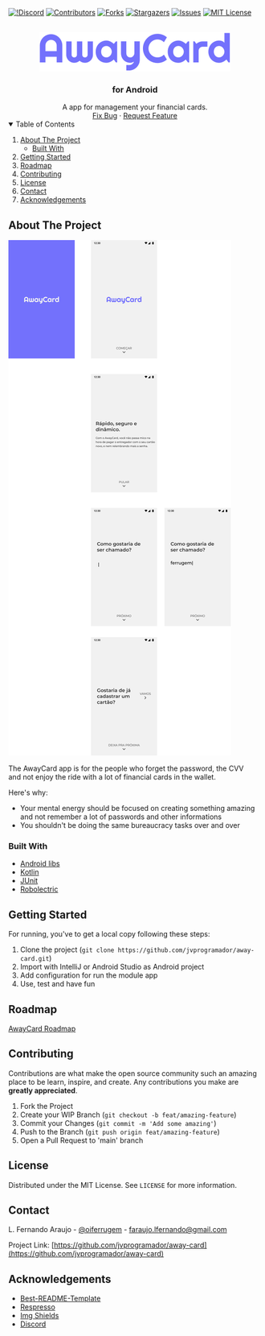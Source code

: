[![!Discord][discord-shield]][discord-url]
[![Contributors][contributors-shield]][contributors-url]
[![Forks][forks-shield]][forks-url]
[![Stargazers][stars-shield]][stars-url]
[![Issues][issues-shield]][issues-url]
[![MIT License][license-shield]][license-url]

<!-- PROJECT LOGO -->
<br />
<div align="center">
    <img src="images/logo.svg" alt="AwayCard logo" />
    <h3>for Android</h3>
</div>

<div align="center">
    A app for management your financial cards.
    <br />
    <a href="https://github.com/jvprogramador/away-card/pulls">Fix Bug</a>
    ·
    <a href="https://github.com/jvprogramador/away-card/issues">Request Feature</a>
</div>

<!-- TABLE OF CONTENTS -->
<details open="open">
  <summary>Table of Contents</summary>
  <ol>
    <li>
      <a href="#about-the-project">About The Project</a>
      <ul>
        <li><a href="#built-with">Built With</a></li>
      </ul>
    </li>
    <li><a href="#getting-started">Getting Started</a></li>
    <li><a href="#roadmap">Roadmap</a></li>
    <li><a href="#contributing">Contributing</a></li>
    <li><a href="#license">License</a></li>
    <li><a href="#contact">Contact</a></li>
    <li><a href="#acknowledgements">Acknowledgements</a></li>
  </ol>
</details>



<!-- ABOUT THE PROJECT -->
## About The Project

![Product Name Screen Shot][product-screenshot]

The AwayCard app is for the people who forget the password, the CVV\
and not enjoy the ride with a lot of financial cards in the wallet.

Here's why:
* Your mental energy should be focused on creating something amazing and not remember a lot of passwords and other informations
* You shouldn't be doing the same bureaucracy tasks over and over

### Built With

* [Android libs](https://developer.android.com/jetpack/androidx/explorer?case=all)
* [Kotlin](https://kotlinlang.org/docs/android-overview.html)
* [JUnit](https://junit.org/junit5/)
* [Robolectric](http://robolectric.org/)

<!-- GETTING STARTED -->
## Getting Started

For running, you've to get a local copy following these steps:

1. Clone the project (`git clone https://github.com/jvprogramador/away-card.git`)
2. Import with IntelliJ or Android Studio as Android project
3. Add configuration for run the module app
4. Use, test and have fun

<!-- ROADMAP -->
## Roadmap
[AwayCard Roadmap](https://github.com/jvprogramador/away-card/projects/1)

<!-- CONTRIBUTING -->
## Contributing

Contributions are what make the open source community such an amazing place to be learn, inspire, and create. Any contributions you make are **greatly appreciated**.

1. Fork the Project
2. Create your WIP Branch (`git checkout -b feat/amazing-feature`)
3. Commit your Changes (`git commit -m 'Add some amazing'`)
4. Push to the Branch (`git push origin feat/amazing-feature`)
5. Open a Pull Request to 'main' branch

<!-- LICENSE -->
## License

Distributed under the MIT License. See `LICENSE` for more information.

<!-- CONTACT -->
## Contact

L. Fernando Araujo - [@oiferrugem](https://twitter.com/oiferrugem) - faraujo.lfernando@gmail.com

Project Link: [https://github.com/jvprogramador/away-card](https://github.com/jvprogramador/away-card)

<!-- ACKNOWLEDGEMENTS -->
## Acknowledgements
* [Best-README-Template](https://github.com/othneildrew/Best-README-Template)
* [Respresso](https://respresso.io/)
* [Img Shields](https://shields.io)
* [Discord](https://discord.com/)

<!-- MARKDOWN LINKS & IMAGES -->
<!-- https://www.markdownguide.org/basic-syntax/#reference-style-links -->
[discord-shield]: https://img.shields.io/discord/825774825812787292?color=738AD7&label=AWAYCARD%20DISCORD&style=for-the-badge
[discord-url]: https://discord.gg/SYK5s6Bvp6
[contributors-shield]: https://img.shields.io/github/contributors/jvprogramador/away-card?style=for-the-badge
[contributors-url]: https://github.com/jvprogramador/away-card/graphs/contributors
[forks-shield]: https://img.shields.io/github/forks/jvprogramador/away-card?style=for-the-badge
[forks-url]: https://github.com/jvprogramador/away-card/network/members
[stars-shield]: https://img.shields.io/github/stars/jvprogramador/away-card?style=for-the-badge
[stars-url]: https://github.com/jvprogramador/away-card/stargazers
[issues-shield]: https://img.shields.io/github/issues/jvprogramador/away-card?style=for-the-badge
[issues-url]: https://github.com/jvprogramador/away-card/issues
[license-shield]: https://img.shields.io/github/license/jvprogramador/away-card?style=for-the-badge
[license-url]: https://github.com/jvprogramador/away-card/blob/main/LICENSE.txt
[product-screenshot]: images/screenshot.png
